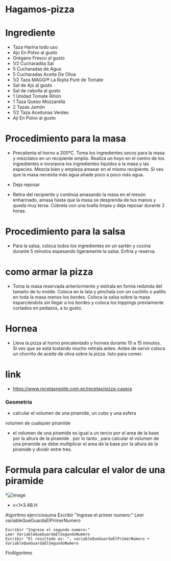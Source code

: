 # Hagamos-pizza
# Ingrediente
* Taza Harina todo uso 
* Ajo En Polvo al gusto
* Orégano Fresco al gusto
*  1/2 Cucharadita Sal
*  5 Cucharadas de Agua
*  5 Cucharadas Aceite De Oliva
*  1/2 Taza MAGGI® La Rojita Puré de Tomate
* Sal de Ajo al gusto
* Sal de cebolla al gusto
* 1 Unidad Tomate Riñón
* 1 Taza Queso Mozzarella
* 2 Tazas Jamón
* 1/2 Taza Aceitunas Verdes
* Ají En Polvo al gusto

# Procedimiento para la masa
* Precalienta el horno a 200°C. Toma los ingredientes secos para la masa y mézclalos en un recipiente amplio. Realiza un hoyo en el centro de los  ingredientes e incorpora los ingredientes líquidos a la masa y las especies. Mezcla bien y empieza amasar en el mismo recipiente. Si ves que la masa necesita más agua añade poco a poco más agua.
  
  
 * Deja reposar
 * Retira del recipiente y continúa amasando la masa en el mesón enharinado, amasa hasta que la masa se desprenda de tus manos y queda muy tersa. Cúbrela con una toalla limpia y deja reposar durante 2 horas.
  
  
 # Procedimiento para la salsa 
 * Para la salsa, coloca todos los ingredientes en un sartén y cocina durante 5 minutos espesando ligeramente la salsa. Enfría y reserva.
  
  
# como armar la pizza 
* Toma la masa reservada anteriormente y estírala en forma redonda del tamaño de tu molde. Coloca en la lata y pínchala con un cuchillo o palillo en toda la masa menos los bordes. Coloca la salsa sobre la masa esparciéndola sin llegar a los bordes y coloca los toppings previamente cortados en pedazos, a tu gusto.


# Hornea
* Lleva la pizza al horno precalentado y hornea durante 10 a 15 minutos. Si ves que se está tostando mucho retírala antes. Antes de servir coloca un chorrito de aceite de oliva sobre la pizza.
 listo para comer. 
 
 # link
 
 * https://www.recetasnestle.com.ec/recetas/pizza-casera

### Geometria 
* calcular el volumen de una piramide, un cubo y una esfera

volumen de cualquier piramide 

* el volumen de una piramide es igual a un tercio por el area de la base por la altura de la piramide . por lo tanto , para calcular el volumen de una piramide se debe multiplicar el area de la base por la altura de la piramide y dividir entre tres.

# Formula para calcular el valor de una piramide 

*![image](https://github.com/RocioHernandez00/Hagamos-pizza/assets/132408801/440d6ade-6ae6-4ff6-b178-0bb3d06757e5)

* v=1*3.AB.H 

Algoritmo ejerciciosuma 
	Escribir "Ingrese el primer numero:"
	Leer variableQueGuardaElPrimerNumero
	
	Escribir "Ingrese el segundo numero:"
	Leer VariableQueGuardaElSegundoNumero
	Escribir "El resultado es: ", variableQueGuardaElPrimerNumero + VariableQueGuardaElSegundoNumero
	
FinAlgoritmo
